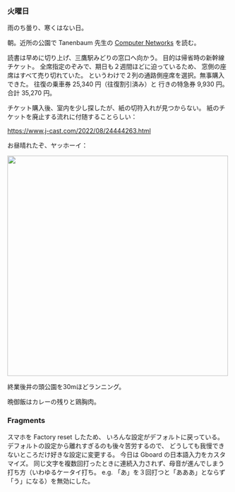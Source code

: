 ### 火曜日

雨のち曇り、寒くはない日。

朝。近所の公園で Tanenbaum 先生の
[Computer Networks](https://www.amazon.co.jp/Computer-Networks-Global-Andrew-Tanenbaum/dp/1292374063) を読む。

読書は早めに切り上げ、三鷹駅みどりの窓口へ向かう。
目的は帰省時の新幹線チケット。
全席指定のぞみで、期日も２週間ほどに迫っているため、
窓側の座席はすべて売り切れていた。
というわけで２列の通路側座席を選択。無事購入できた。
往復の乗車券 25,340 円（往復割引済み）と
行きの特急券 9,930 円。合計 35,270 円。

チケット購入後、室内を少し探したが、紙の切符入れが見つからない。
紙のチケットを廃止する流れに付随することらしい：

https://www.j-cast.com/2022/08/24444263.html

お昼晴れたぞ、ヤッホーイ：

<img src="https://i.imgur.com/HpPgIY5.jpg" width="500">

終業後井の頭公園を30mほどランニング。

晩御飯はカレーの残りと鶏胸肉。

### Fragments

スマホを Factory reset したため、
いろんな設定がデフォルトに戻っている。
デフォルトの設定から離れすぎるのも後々苦労するので、
どうしても我慢できないところだけ好きな設定に変更する。
今日は Gboard の日本語入力をカスタマイズ。
同じ文字を複数回打ったときに連続入力されず、母音が進んでしまう打ち方（いわゆるケータイ打ち。
e.g. 「あ」を３回打つと「あああ」とならず「う」になる）を無効にした。